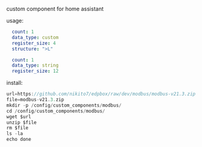 custom component for home assistant 

usage:

```yaml
  count: 1
  data_type: custom
  register_size: 4
  structure: ">L"
```

```yaml
  count: 1
  data_type: string
  register_size: 12
```

install:

```js
url=https://github.com/nikito7/edpbox/raw/dev/modbus/modbus-v21.3.zip
file=modbus-v21.3.zip
mkdir -p /config/custom_components/modbus/
cd /config/custom_components/modbus/
wget $url
unzip $file
rm $file
ls -la
echo done
```
